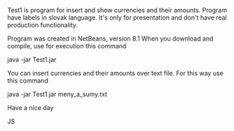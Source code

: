 Test1 is program for insert and show currencies and their amounts.
Program have labels in slovak language. It's only for presentation and don't have real production functionality.

Program was created in NetBeans, version 8.1
When you download and compile, use for execution this command

java -jar Test1.jar

You can insert currencies and their amounts over text file.
For this way use this command

java -jar Test1.jar meny_a_sumy.txt


Have a nice day

JS
